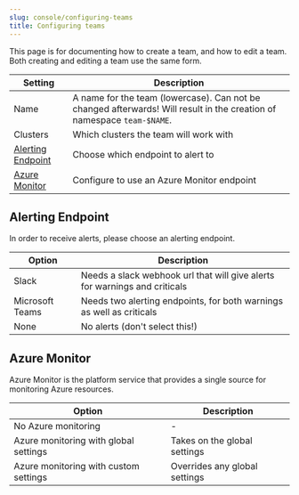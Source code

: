 ```yaml
---
slug: console/configuring-teams
title: Configuring teams
---
```


This page is for documenting how to create a team, and how to edit a team. Both creating and editing a team use the same form.

| Setting | Description |
| --- | --- |
| Name | A name for the team (lowercase). Can not be changed afterwards! Will result in the creation of namespace `team-$NAME`. |
| Clusters | Which clusters the team will work with |
| [Alerting Endpoint](#alerting-endpoint) | Choose which endpoint to alert to |
| [Azure Monitor](#azure-monitor) | Configure to use an Azure Monitor endpoint |

## Alerting Endpoint

In order to receive alerts, please choose an alerting endpoint.

| Option          | Description                                                                |
| --------------- | -------------------------------------------------------------------------- |
| Slack           | Needs a slack webhook url that will give alerts for warnings and criticals |
| Microsoft Teams | Needs two alerting endpoints, for both warnings as well as criticals       |
| None            | No alerts (don't select this!)                                             |

## Azure Monitor

Azure Monitor is the platform service that provides a single source for monitoring Azure resources.

| Option                                | Description                   |
| ------------------------------------- | ----------------------------- |
| No Azure monitoring                   | -                             |
| Azure monitoring with global settings | Takes on the global settings  |
| Azure monitoring with custom settings | Overrides any global settings |
